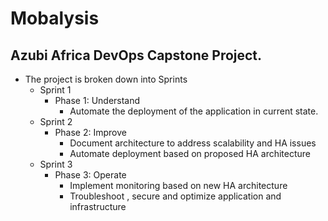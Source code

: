 # Mobalysis
## Azubi Africa DevOps Capstone Project.
- The project is broken down into Sprints
  - Sprint 1
    - Phase 1: Understand
      - Automate the deployment of the application in current state.
  - Sprint 2 
    - Phase 2: Improve
      - Document architecture to address scalability and HA issues
      - Automate deployment based on proposed HA architecture
  - Sprint 3 
    - Phase 3: Operate
      - Implement monitoring based on new HA architecture
      - Troubleshoot , secure and optimize application and infrastructure 
